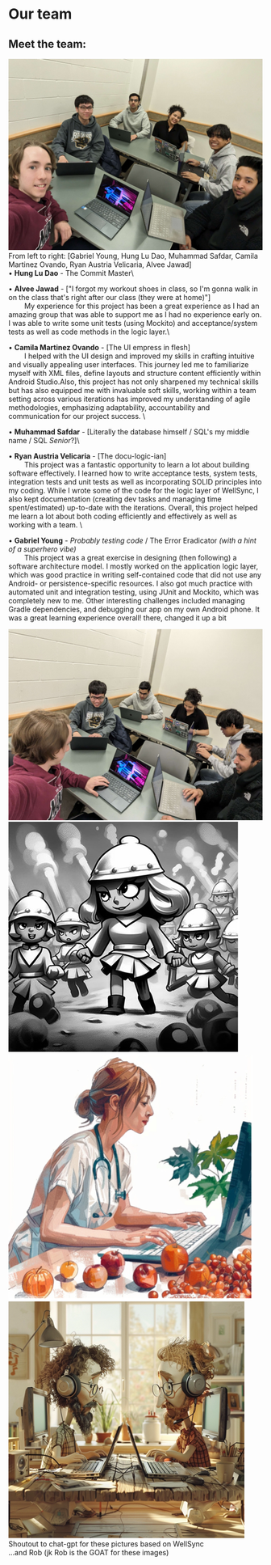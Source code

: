 # Our team

## Meet the team:
![OurTeam](images/PXL_20240402_172931880.jpg)
From left to right: [Gabriel Young, Hung Lu Dao, Muhammad Safdar, Camila Martinez Ovando, Ryan Austria Velicaria, Alvee Jawad]
\
• **Hung Lu Dao** - The Commit Master\

• **Alvee Jawad** - ["I forgot my workout shoes in class, so I'm gonna walk in on the class that's right after our class (they were at home)"]\
&nbsp;&nbsp;&nbsp;&nbsp;&nbsp;&nbsp;&nbsp; My experience for this project has been a great experience as I had an amazing group that was able to support me as I had no experience early on. I was able to write some unit tests (using Mockito) and acceptance/system tests as well as code methods in the logic layer.\

• **Camila Martinez Ovando** - [The UI empress in flesh]\
&nbsp;&nbsp;&nbsp;&nbsp;&nbsp;&nbsp;&nbsp; I helped with the UI design and improved my skills in crafting intuitive and visually appealing user interfaces. This journey led me to familiarize myself with XML files, define layouts and structure content efficiently within Android Studio.Also, this project has not only sharpened my technical skills but has also equipped me with invaluable soft skills, working within a team setting across various iterations has improved my understanding of agile methodologies, emphasizing adaptability, accountability and communication for our project success. \

• **Muhammad Safdar** - [Literally the database himself / SQL's my middle name / SQL *Senior*?]\

• **Ryan Austria Velicaria** - [The docu-logic-ian] \
&nbsp;&nbsp;&nbsp;&nbsp;&nbsp;&nbsp;&nbsp; This project was a fantastic opportunity to learn a lot about building software effectively.  I learned how to write acceptance tests, system tests, integration tests and unit tests as well as incorporating SOLID principles into my coding. While I wrote some of the code for the logic layer of WellSync, I also kept documentation (creating dev tasks and managing time spent/estimated) up-to-date with the iterations. Overall, this project helped me learn a lot about both coding efficiently and effectively as well as working with a team. \

• **Gabriel Young** - *Probably testing code* / The Error Eradicator *(with a hint of a superhero vibe)* \
&nbsp;&nbsp;&nbsp;&nbsp;&nbsp;&nbsp;&nbsp; This project was a great exercise in designing (then following) a software architecture model. I mostly worked on the application logic layer, which was good practice in writing self-contained code that did not use any Android- or persistence-specific resources. I also got much practice with automated unit and integration testing, using JUnit and Mockito, which was completely new to me. Other interesting challenges included managing Gradle dependencies, and debugging our app on my own Android phone. It was a great learning experience overall!
there, changed it up a bit


![ActWorkingHard](images/PXL_20240402_172939682.jpg)
![CredsToRob1](images/thumbnail_Picture1.jpg)
![CredsToRob2](images/thumbnail_Picture2.png)
![CredsToRob3](images/thumbnail_Picture3.png) \
Shoutout to chat-gpt for these pictures based on WellSync \
...and Rob (jk Rob is the GOAT for these images)